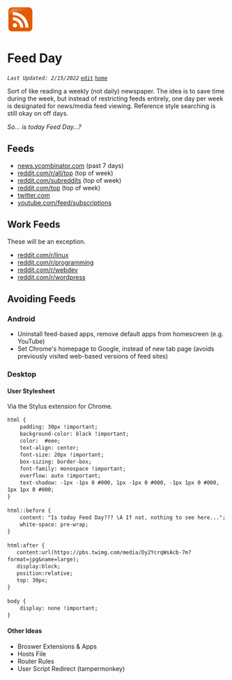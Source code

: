 
![feed icon](assets/user/feed.png)

# Feed Day

_`Last Updated: 2/15/2022`_ [`edit`](https://github.com/dandalpiaz/dandalpiaz.github.io/edit/master/pages/feed-day.md) [`home`](https://dandalpiaz.github.io/)

Sort of like reading a weekly (not daily) newspaper. The idea is to save time during the week, but instead of restricting feeds entirely, one day per week is designated for news/media feed viewing. Reference style searching is still okay on off days.

_So... is today Feed Day...?_

## Feeds

- [news.ycombinator.com](https://news.ycombinator.com/front) (past 7 days)
- [reddit.com/r/all/top](https://www.reddit.com/r/all/top/) (top of week)
- [reddit.com/subreddits](https://www.reddit.com/subreddits/) (top of week)
- [reddit.com/top](https://www.reddit.com/top/) (top of week)
- [twitter.com](https://twitter.com/home)
- [youtube.com/feed/subscriptions](https://www.youtube.com/feed/subscriptions)

## Work Feeds

These will be an exception.

- [reddit.com/r/linux](https://www.reddit.com/r/linux/)
- [reddit.com/r/programming](https://www.reddit.com/r/programming/)
- [reddit.com/r/webdev](https://www.reddit.com/r/webdev/)
- [reddit.com/r/wordpress](https://www.reddit.com/r/Wordpress/)

## Avoiding Feeds

### Android

- Uninstall feed-based apps, remove default apps from homescreen (e.g. YouTube)
- Set Chrome's homepage to Google, instead of new tab page (avoids previously visited web-based versions of feed sites)

### Desktop

#### User Stylesheet

Via the Stylus extension for Chrome.

```
html {
    padding: 30px !important;
    background-color: black !important;
    color:  #eee;
    text-align: center;
    font-size: 20px !important;
    box-sizing: border-box;
    font-family: monospace !important;
    overflow: auto !important;
    text-shadow: -1px -1px 0 #000, 1px -1px 0 #000, -1px 1px 0 #000, 1px 1px 0 #000;
}

html::before {
    content: "Is today Feed Day??? \A If not, nothing to see here...";
    white-space: pre-wrap;
}

html:after {
   content:url(https://pbs.twimg.com/media/Dy2YcrqWsAcb-7m?format=jpg&name=large);
   display:block;
   position:relative;
   top: 30px;
}

body {
    display: none !important;
}
```

#### Other Ideas

- Broswer Extensions & Apps
- Hosts File
- Router Rules
- User Script Redirect (tampermonkey)
